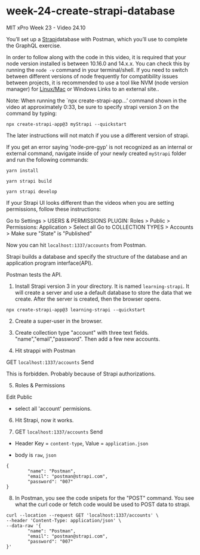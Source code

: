 # week-24-create-strapi-database
MIT xPro Week 23 - Video 24.10

You’ll set up a [Strapi](https://strapi.io/)database with Postman, which you’ll use to complete the GraphQL exercise.

In order to follow along with the code in this video, it is required that your node version installed is between 10.16.0 and 14.x.x. You can check this by running the ```node -v``` command in your terminal/shell. If you need to switch between different versions of node frequently for compatibility issues between projects, it is recommended to use a tool like NVM (node version manager) for [Linux/Mac](https://github.com/nvm-sh/nvm) or Windows Links to an external site..

Note: When running the `npx create-strapi-app…’ command shown in the video at approximately 0:33, be sure to specify strapi version 3 on the command by typing: 

```npx create-strapi-app@3 myStrapi --quickstart```

The later instructions will not match if you use a different version of strapi.

If you get an error saying 'node-pre-gyp' is not recognized as an internal or external command, navigate inside of your newly created `myStrapi` folder and run the following commands:

```yarn install```

```yarn strapi build```

```yarn strapi develop```

If your Strapi UI looks different than the videos when you are setting permissions, follow these instructions:

Go to Settings > USERS & PERMISSIONS PLUGIN: Roles > Public > Permissions: Application > Select all
Go to COLLECTION TYPES > Accounts > Make sure "State" is "Published"

Now you can hit ```localhost:1337/accounts``` from Postman.

Strapi builds a database and specify the structure of the database and an application program interface(API).

Postman tests the API.

1. Install Strapi version 3 in your directory. It is named ```learning-strapi```. It will create a server and use a default database to store the data that we create. After the server is created, then the browser opens.

```npx create-strapi-app@3 learning-strapi --quickstart```

2. Create a super-user in the browser.

3. Create collection type "account" with three text fields. "name","email","password". Then add a few new accounts.

4. Hit strappi with Postman

GET ```localhost:1337/accounts``` Send

This is forbidden. Probably because of Strapi authorizations.

5. Roles & Permissions

Edit Public
- select all 'account' permisions.

6. Hit Strapi, now it works.

7. GET ```localhost:1337/accounts``` Send

- Header Key = ```content-type```, Value = ```application.json```

- body is ```raw```, ```json```

```
{
        "name": "Postman",
        "email": "postman@strapi.com",
        "password": "007"
}
```

8. In Postman, you see the code snipets for the "POST" command. You see what the curl code or fetch code would be used to POST data to strapi.

```
curl --location --request GET 'localhost:1337/accounts' \
--header 'Content-Type: application/json' \
--data-raw '{
        "name": "Postman",
        "email": "postman@strapi.com",
        "password": "007"
}'
```





